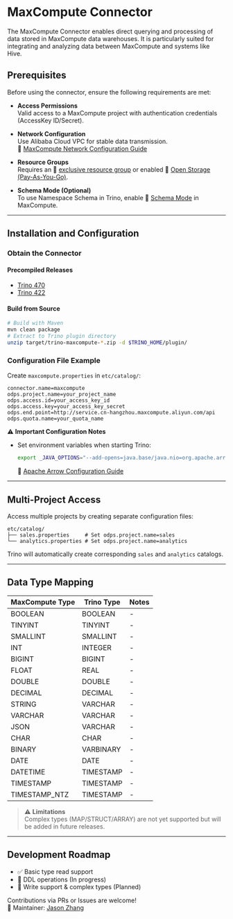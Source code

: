 # MaxCompute Connector

The MaxCompute Connector enables direct querying and processing of data stored in MaxCompute data warehouses. It is particularly suited for integrating and analyzing data between MaxCompute and systems like Hive.

## Prerequisites

Before using the connector, ensure the following requirements are met:

- **Access Permissions**  
  Valid access to a MaxCompute project with authentication credentials (AccessKey ID/Secret).

- **Network Configuration**  
  Use Alibaba Cloud VPC for stable data transmission.  
  🔗 [MaxCompute Network Configuration Guide](https://help.aliyun.com/zh/maxcompute/user-guide/network-connection-process)

- **Resource Groups**  
  Requires an 🔗 [exclusive resource group](https://help.aliyun.com/zh/maxcompute/user-guide/purchase-and-use-exclusive-resource-groups-for-dts) or enabled 🔗 [Open Storage (Pay-As-You-Go)](https://help.aliyun.com/zh/maxcompute/product-overview/open-storage-pay-as-you-go).

- **Schema Mode (Optional)**  
  To use Namespace Schema in Trino, enable 🔗 [Schema Mode](https://help.aliyun.com/zh/maxcompute/user-guide/schema-related-operations) in MaxCompute.

---

## Installation and Configuration

### Obtain the Connector

#### Precompiled Releases
- [Trino 470](https://github.com/aliyun/aliyun-maxcompute-data-collectors/releases/download/trino/trino-maxcompute-470.zip)
- [Trino 422](https://github.com/aliyun/aliyun-maxcompute-data-collectors/releases/download/trino/trino-maxcompute-422.zip)

#### Build from Source
```bash
# Build with Maven
mvn clean package
# Extract to Trino plugin directory
unzip target/trino-maxcompute-*.zip -d $TRINO_HOME/plugin/
```

### Configuration File Example

Create `maxcompute.properties` in `etc/catalog/`:
```properties
connector.name=maxcompute
odps.project.name=your_project_name
odps.access.id=your_access_key_id
odps.access.key=your_access_key_secret
odps.end.point=http://service.cn-hangzhou.maxcompute.aliyun.com/api
odps.quota.name=your_quota_name
```

⚠️ **Important Configuration Notes**
- Set environment variables when starting Trino:
  ```bash
  export _JAVA_OPTIONS="--add-opens=java.base/java.nio=org.apache.arrow.memory.core,ALL-UNNAMED"
  ```
  🔗 [Apache Arrow Configuration Guide](https://arrow.apache.org/docs/java/install.html)

---

## Multi-Project Access

Access multiple projects by creating separate configuration files:
```
etc/catalog/
├── sales.properties     # Set odps.project.name=sales
└── analytics.properties # Set odps.project.name=analytics
```
Trino will automatically create corresponding `sales` and `analytics` catalogs.

---

## Data Type Mapping

| MaxCompute Type | Trino Type | Notes |
|----------------|------------|-------|
| BOOLEAN        | BOOLEAN    | -     |
| TINYINT        | TINYINT    | -     |
| SMALLINT       | SMALLINT   | -     |
| INT            | INTEGER    | -     |
| BIGINT         | BIGINT     | -     |
| FLOAT          | REAL       | -     |
| DOUBLE         | DOUBLE     | -     |
| DECIMAL        | DECIMAL    | -     |
| STRING         | VARCHAR    | -     |
| VARCHAR        | VARCHAR    | -     |
| JSON           | VARCHAR    | -     |
| CHAR           | CHAR       | -     |
| BINARY         | VARBINARY  | -     |
| DATE           | DATE       | -     |
| DATETIME       | TIMESTAMP  | -     |
| TIMESTAMP      | TIMESTAMP  | -     |
| TIMESTAMP_NTZ  | TIMESTAMP  | -     |

> ⚠️ **Limitations**  
> Complex types (MAP/STRUCT/ARRAY) are not yet supported but will be added in future releases.

---

## Development Roadmap

- ✅ Basic type read support
- 🚧 DDL operations (In progress)
- 📅 Write support & complex types (Planned)

Contributions via PRs or Issues are welcome!  
👤 Maintainer: [Jason Zhang](https://github.com/dingxin-tech)
